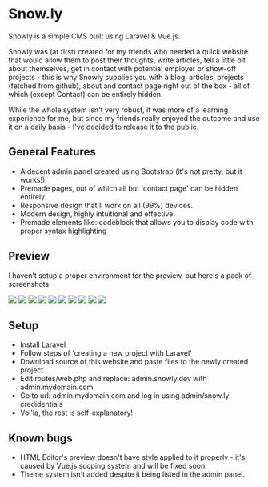 # Snow.ly

Snowly is a simple CMS built using Laravel & Vue.js.

Snowly was (at first) created for my friends who needed a quick website that would allow them to post their thoughts, write articles, tell a little bit about themselves, get in contact with potential employer or show-off projects - this is why Snowly supplies you with a blog, articles, projects (fetched from github), about and contact page right out of the box - all of which (except Contact) can be entirely hidden.

While the whole system isn't very robust, it was more of a learning experience for me, but since my friends really enjoyed the outcome and use it on a daily basis - I've decided to release it to the public.

## General Features

- A decent admin panel created using Bootstrap (it's not pretty, but it works!).
- Premade pages, out of which all but 'contact page' can be hidden entirely.
- Responsive design that'll work on all (99%) devices.
- Modern design, highly intuitional and effective.
- Premade elements like: codeblock that allows you to display code with proper syntax highlighting

## Preview
I haven't setup a proper environment for the preview, but here's a pack of screenshots:

![](https://i.imgur.com/1ACLfJz.jpg)
![](https://i.imgur.com/f2KvpNw.jpg)
![](https://i.imgur.com/MZIzZvA.jpg)
![](https://i.imgur.com/lBrjkgA.jpg)
![](https://i.imgur.com/CeBPmET.jpg)
![](https://i.imgur.com/Pr9YKTP.jpg)
![](https://i.imgur.com/CuGpUz9.jpg)
![](https://i.imgur.com/TeV2ZHX.jpg)
![](https://i.imgur.com/Y200TWx.jpg)
![](https://i.imgur.com/tIb1oyJ.jpg)

## Setup

- Install Laravel
- Follow steps of 'creating a new project with Laravel'
- Download source of this website and paste files to the newly created project
- Edit routes/web.php and replace: admin.snowly.dev with admin.mydomain.com
- Go to url: admin.mydomain.com and log in using admin/snow.ly credidentials
- Voi'la, the rest is self-explanatory!

## Known bugs

- HTML Editor's preview doesn't have style applied to it properly - it's caused by Vue.js scoping system and will be fixed soon.
- Theme system isn't added despite it being listed in the admin panel.
